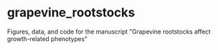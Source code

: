 # grapevine_rootstocks
Figures, data, and code for the manuscript "Grapevine rootstocks affect growth-related phenotypes"
